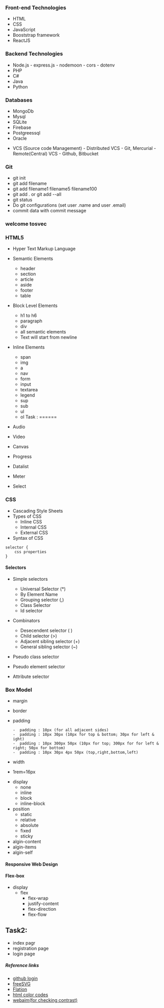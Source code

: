 ###   Front-end Technologies

- HTML
- CSS
- JavaScript
- Booststrap framework
- ReactJS

###  Backend Technologies
- Node.js
       - express.js
       - nodemoon
       - cors
       - dotenv
- PHP
- C#
- Java
- Python

### Databases

- MongoDb
- Mysql
- SQLite
- Firebase
- Postgreessql
- Oracle


+ VCS (Source code Management)
       - Distributed VCS
          - Git, Mercurial
       - Remote(Central) VCS
          - Github, Bitbucket


###   Git

- git init
- git add filename
- git add filename1 filename5 filename100
- git add . or git add --all
- git status
- Do git configurations (set user .name and user .email)
- commit data with commit message

### welcome tosvec

### HTML5

- Hyper Text Markup Language
- Semantic Elements
    - header
    - section
    - article
    - aside
    - footer
    - table

- Block Level Elements
    - h1 to h6
    - paragraph
    - div
    - all semantic elements
    - Text will start from newline

- Inline Elements
    - span
    - img
    - a
    - nav
    - form
    - input
    - textarea
    - legend
    - sup
    - sub
    - ul
    - ol
Task :
======
- Audio
- Video
- Canvas
- Progress
- Datalist
- Meter
- Select


### CSS
+ Cascading Style Sheets
+ Types of CSS
     - Inline CSS
     - Internal CSS
     - External CSS
+ Syntax of CSS
```
selector {
    css properties
}
```

#### Selectors
+ Simple selectors
     - Universal Selector (*)
     - By Element Name
     - Grouping selector (,)
     - Class Selector
     - Id selector

+ Combinators
     + Desecendent selector ( )
     + Child selector (>)
     + Adjacent sibling selector (+)
     + General sibling selector (~)
+ Pseudo class selector
+ Pseudo element selector
+ Attribute selector



### Box Model

+ margin
+ border
+ padding

      -  padding : 10px (for all adjacent sides)
      -  padding : 10px 30px (10px for top & bottom; 30px for left & ight)
      -  padding : 10px 300px 50px (10px for top; 300px for for left & right; 50px for bottom)
      -  padding : 10px 30px 4px 50px (top,right,bottom,left)
+ width
- 1rem=16px


+ display
   - none
   - inline
   - block
   - inline-block
+ position
   - static
   - relative
   - absolute
   - fixed
   - sticky
+ algin-content
+ algin-items
+ algin-self

#### Responsive Web Design
#### Flex-box

- display
     - flex
        - flex-wrap
        - justify-content
        - flex-direction
        - flex-flow
## Task2:
 - index pagr
 - registration page
 - login page


##### Reference links

  - [github login](https://github.com/)
  - [freeSVG](https://freesvg.org/)
  - [Flation](https://www.flaticon.com/)
  - [html color codes](https://htmlcolorcodes.com/)
  - [webaim(for checking contrast)](https://webaim.org/resources/contrastchecker/)